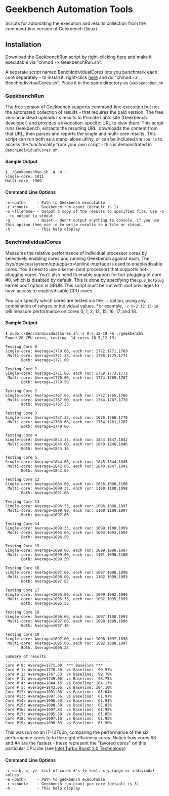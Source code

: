 

# Geekbench Automation Tools
Scripts for automating the execution and results collection from the command-line version of Geekbench (linux) 

## Installation
Download the GeekbenchRun script by right-clicking [here](https://raw.githubusercontent.com/horshack-dpreview/GeekbenchAutomationTools/main/GeekbenchRun.sh) and make it executable via "chmod +x GeekbenchRun.sh". 

A separate script named BenchIndividualCores lets you benchmark each core separately - to install it, right-click [here](https://raw.githubusercontent.com/horshack-dpreview/GeekbenchAutomationTools/main/BenchIndividualCores.sh) and do "chmod +x BenchIndividualCores.sh". Place it in the same directory as `GeekbenchRun.sh`

### GeekbenchRun
The free version of Geekbench supports command-line execution but not the automated collection of results - that requires the paid version. The free version instead uploads its results to Primate Lab's site (Geekbench developer) and provides a invocation-specific URL to view them. This script runs Geekbench, extracts the resulting URL, downloads the content from that URL, then parses and reports the single and multi-core results. This script can run both as a stand-alone utility, or can be included via `source` to access the functionality from your own script - this is demonstrated in `BenchIndividualCores.sh`.

#### Sample Output
    $ ./GeekbenchRun.sh -q -o -
    Single-core, 1811
    Multi-core, 7909

#### Command Line Options
    -e <path>     - Path to Geekbench executable
    -r <count>    - Geekbench run count (default is 1)
    -o <filename> - Output a copy of the results to specified file. Use -o - to output to stdout
    -q            - Quiet - don't output anything to console. If you use this option then use -o to write results to a file or stdout.
    -h            - This help display

### BenchIndividualCores
Measures the relative performance of individual processor cores by selectively enabling cores and running Geekbench against each. The /sys/devices/system/cpu/cpu\<x\>\online interface is used to enable/disable cores. You'll need to use a kernel (and processor) that supports hot-plugging cores. You'll also need to enable support for hot-plugging of core #0, which is disabled by default. This is done by specifying the`cpu0_hotplug` kernel boot option in GRUB. This script must be run with root privileges to have access to enable/disable CPU cores.

You can specify which cores are tested via the `-c` option, using any combination of ranges or individual values. For example, `-c 0-2 12,15-18` will measure performance on cores 0, 1, 2, 12, 15, 16, 17, and 18.

#### Sample Output
    $ sudo ./BenchIndividualCores.sh -c 0-5,12-19 -e ./geekbench5
    Found 20 CPU cores, testing  14 cores [0-5,12-19]

    Testing Core 0
    Single-core: Average=1770.66, each run: 1772,1771,1769
     Multi-core: Average=1771.33, each run: 1768,1775,1771
           Both: Average=1771.00

    Testing Core 1
    Single-core: Average=1771.00, each run: 1768,1773,1772
     Multi-core: Average=1770.00, each run: 1774,1769,1767
           Both: Average=1770.50

    Testing Core 2
    Single-core: Average=1767.66, each run: 1772,1765,1766
     Multi-core: Average=1767.00, each run: 1764,1767,1770
           Both: Average=1767.33

    Testing Core 3
    Single-core: Average=1737.33, each run: 1676,1766,1770
     Multi-core: Average=1760.66, each run: 1754,1761,1767
           Both: Average=1749.00

    Testing Core 4
    Single-core: Average=1844.33, each run: 1844,1847,1842
     Multi-core: Average=1844.00, each run: 1840,1846,1846
           Both: Average=1844.16

    Testing Core 5
    Single-core: Average=1844.66, each run: 1845,1844,1845
     Multi-core: Average=1842.66, each run: 1840,1847,1841
           Both: Average=1843.66

    Testing Core 12
    Single-core: Average=1084.00, each run: 1056,1096,1100
     Multi-core: Average=1099.33, each run: 1100,1100,1098
           Both: Average=1091.66

    Testing Core 13
    Single-core: Average=1096.33, each run: 1096,1096,1097
     Multi-core: Average=1099.00, each run: 1100,1100,1097
           Both: Average=1097.66

    Testing Core 14
    Single-core: Average=1099.33, each run: 1099,1100,1099
     Multi-core: Average=1093.66, each run: 1094,1093,1094
           Both: Average=1096.50

    Testing Core 15
    Single-core: Average=1098.00, each run: 1099,1098,1097
     Multi-core: Average=1099.00, each run: 1101,1096,1100
           Both: Average=1098.50

    Testing Core 16
    Single-core: Average=1097.66, each run: 1097,1098,1098
     Multi-core: Average=1098.00, each run: 1102,1099,1093
           Both: Average=1097.83

    Testing Core 17
    Single-core: Average=1095.66, each run: 1099,1092,1096
     Multi-core: Average=1095.33, each run: 1092,1095,1099
           Both: Average=1095.50

    Testing Core 18
    Single-core: Average=1096.66, each run: 1097,1100,1093
     Multi-core: Average=1097.66, each run: 1098,1099,1096
           Both: Average=1097.16

    Testing Core 19
    Single-core: Average=1097.00, each run: 1096,1097,1098
     Multi-core: Average=1095.66, each run: 1092,1098,1097
           Both: Average=1096.33

    Summary of results
    -----------------------------------------------
    Core # 0: Average=1771.00  *** Baseline ***
    Core # 1: Average=1770.50  vs Baseline:  99.97%
    Core # 2: Average=1767.33  vs Baseline:  99.79%
    Core # 3: Average=1749.00  vs Baseline:  98.75%
    Core # 4: Average=1844.16  vs Baseline: 104.13%
    Core # 5: Average=1843.66  vs Baseline: 104.10%
    Core #12: Average=1091.66  vs Baseline:  61.64%
    Core #13: Average=1097.66  vs Baseline:  61.97%
    Core #14: Average=1096.50  vs Baseline:  61.91%
    Core #15: Average=1098.50  vs Baseline:  62.02%
    Core #16: Average=1097.83  vs Baseline:  61.98%
    Core #17: Average=1095.50  vs Baseline:  61.85%
    Core #18: Average=1097.16  vs Baseline:  61.95%
    Core #19: Average=1096.33  vs Baseline:  61.90%

This was run on an i7-12700h, comparing the performance of the six performance cores to to the eight efficiency cores. Notice how cores #3 and #4 are the fastest - these represent the "favored cores" on this particular CPU die (see [Intel Turbo Boost 3.0 Technology](https://www.tomshardware.com/reference/intel-favored-cpu-cores-turbo-boost-max-technology-3.0))
	
#### Command Line Options
    -c <a-b, x, y>- List of cores #'s to test, x-y range or indiviudal values
    -e <path>     - Path to geekbench executable
    -r <count>    - Geekbench run count per core (default is 3)
    -h            - This help display

